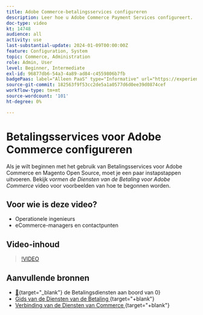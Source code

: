 ```yaml
---
title: Adobe Commerce-betalingsservices configureren
description: Leer hoe u Adobe Commerce Payment Services configureert.
doc-type: video
kt: 14748
audience: all
activity: use
last-substantial-update: 2024-01-09T00:00:00Z
feature: Configuration, System
topic: Commerce, Administration
role: Admin, User
level: Beginner, Intermediate
exl-id: 96877db6-54a3-4a89-ad84-c4559806b7fb
badgePaas: label="Alleen PaaS" type="Informative" url="https://experienceleague.adobe.com/nl/docs/commerce/user-guides/product-solutions" tooltip="Is alleen van toepassing op Adobe Commerce op Cloud-projecten (door Adobe beheerde PaaS-infrastructuur) en op projecten in het veld."
source-git-commit: 182563f9f53cc2de5a1a0577d6d0ee39d0874cef
workflow-type: tm+mt
source-wordcount: '101'
ht-degree: 0%

---
```


# Betalingsservices voor Adobe Commerce configureren

Als je wilt beginnen met het gebruik van Betalingsservices voor Adobe Commerce en Magento Open Source, moet je een paar instapstappen uitvoeren. Bekijk _vormen de Diensten van de Betaling voor Adobe Commerce_ video voor voorbeelden van hoe te begonnen worden.

## Voor wie is deze video?

- Operationele ingenieurs
- eCommerce-managers en contactpunten

## Video-inhoud

>[!VIDEO](https://video.tv.adobe.com/v/3425957?learn=on)

## Aanvullende bronnen

- [&#128279;](https://experienceleague.adobe.com/docs/commerce-merchant-services/payment-services/get-started/onboard.html?lang=nl-NL){target="_blank"} de Betalingsdiensten aan boord van 0&rbrace;
- [&#x200B; Gids van de Diensten van de Betaling &#x200B;](https://experienceleague.adobe.com/docs/commerce-merchant-services/payment-services/guide-overview.html?lang=nl-NL){target="+blank"}
- [&#x200B; Verbinding van de Diensten van Commerce &#x200B;](https://experienceleague.adobe.com/docs/commerce-merchant-services/user-guides/integration-services/saas.html?lang=nl-NL){target="+blank"}
